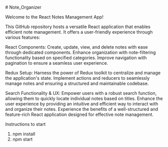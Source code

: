 #   N o t e _ O r g a n i z e r 

Welcome to the React Notes Management App!

This GitHub repository hosts a versatile React application that enables efficient note management. It offers a user-friendly experience through various features:

React Components:
Create, update, view, and delete notes with ease through dedicated components.
Enhance organization with note-filtering functionality based on specified categories.
Improve navigation with pagination to ensure a seamless user experience.

Redux Setup:
Harness the power of Redux toolkit to centralize and manage the application's state.
Implement actions and reducers to seamlessly manage notes and ensuring a structured and maintainable codebase.

Search Functionality & UX:
Empower users with a robust search function, allowing them to quickly locate individual notes based on titles.
Enhance the user experience by providing an intuitive and efficient way to interact with and organize their notes.
Experience the benefits of a well-structured and feature-rich React application designed for effective note management.

Instructions to start
1. npm install
2. npm start
